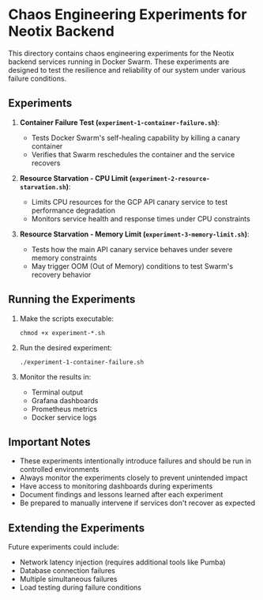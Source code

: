 # Chaos Engineering Experiments for Neotix Backend

This directory contains chaos engineering experiments for the Neotix backend services running in Docker Swarm. These experiments are designed to test the resilience and reliability of our system under various failure conditions.

## Experiments

1. **Container Failure Test (`experiment-1-container-failure.sh`)**: 
   - Tests Docker Swarm's self-healing capability by killing a canary container
   - Verifies that Swarm reschedules the container and the service recovers

2. **Resource Starvation - CPU Limit (`experiment-2-resource-starvation.sh`)**: 
   - Limits CPU resources for the GCP API canary service to test performance degradation
   - Monitors service health and response times under CPU constraints

3. **Resource Starvation - Memory Limit (`experiment-3-memory-limit.sh`)**: 
   - Tests how the main API canary service behaves under severe memory constraints
   - May trigger OOM (Out of Memory) conditions to test Swarm's recovery behavior

## Running the Experiments

1. Make the scripts executable:
   ```
   chmod +x experiment-*.sh
   ```

2. Run the desired experiment:
   ```
   ./experiment-1-container-failure.sh
   ```

3. Monitor the results in:
   - Terminal output
   - Grafana dashboards
   - Prometheus metrics
   - Docker service logs

## Important Notes

- These experiments intentionally introduce failures and should be run in controlled environments
- Always monitor the experiments closely to prevent unintended impact
- Have access to monitoring dashboards during experiments
- Document findings and lessons learned after each experiment
- Be prepared to manually intervene if services don't recover as expected

## Extending the Experiments

Future experiments could include:
- Network latency injection (requires additional tools like Pumba)
- Database connection failures
- Multiple simultaneous failures
- Load testing during failure conditions
